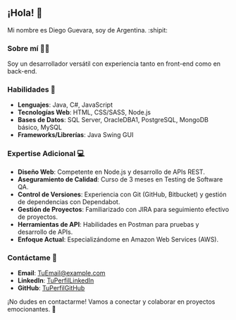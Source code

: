 ## ¡Hola! :wave:

Mi nombre es Diego Guevara, soy de Argentina. :shipit:

### Sobre mí :man_technologist:

Soy un desarrollador versátil con experiencia tanto en front-end como en back-end.

### Habilidades :speech_balloon:

- **Lenguajes**: Java, C#, JavaScript
- **Tecnologías Web**: HTML, CSS/SASS, Node.js
- **Bases de Datos**: SQL Server, OracleDBA1, PostgreSQL, MongoDB básico, MySQL
- **Frameworks/Librerías**: Java Swing GUI

### Expertise Adicional :computer:

- **Diseño Web**: Competente en Node.js y desarrollo de APIs REST.
- **Aseguramiento de Calidad**: Curso de 3 meses en Testing de Software QA.
- **Control de Versiones**: Experiencia con Git (GitHub, Bitbucket) y gestión de dependencias con Dependabot.
- **Gestión de Proyectos**: Familiarizado con JIRA para seguimiento efectivo de proyectos.
- **Herramientas de API**: Habilidades en Postman para pruebas y desarrollo de APIs.
- **Enfoque Actual**: Especializándome en Amazon Web Services (AWS).

### Contáctame :email:

- **Email**: [TuEmail@example.com](mailto:TuEmail@example.com)
- **LinkedIn**: [TuPerfilLinkedIn](https://www.linkedin.com/in/TuPerfil)
- **GitHub**: [TuPerfilGitHub](https://github.com/TuPerfil)

¡No dudes en contactarme! Vamos a conectar y colaborar en proyectos emocionantes. :rocket:


<!---
Diebut/Diebut is a ✨ special ✨ repository because its `README.md` (this file) appears on your GitHub profile.
You can click the Preview link to take a look at your changes.
--->
